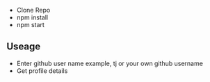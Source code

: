 
- Clone Repo
- npm install
- npm start

## Useage
- Enter github user name example, tj or your own github username 
- Get profile details